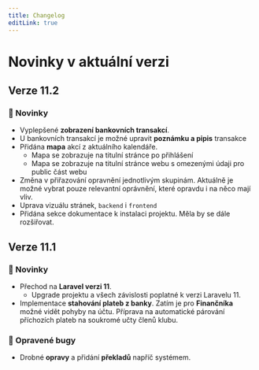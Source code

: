```yaml
---
title: Changelog
editLink: true
---
```


# Novinky v aktuální verzi

## Verze 11.2 <Badge type="info" text="18.09.2024" />

### :mega: Novinky
- Vyplepšené **zobrazení bankovních transakcí**.
- U bankovních transakcí je možné upravit **poznámku a pipis** transakce
- Přidána **mapa** akcí z aktuálního kalendáře.
  - Mapa se zobrazuje na titulní stránce po přihlášení
  - Mapa se zobrazuje na titulní stránce webu s omezenými údaji pro public část webu
- Změna v přiřazování opravnění jednotlivým skupinám. Aktuálně je možné vybrat pouze relevantní oprávnění, které opravdu i na něco mají vliv.
- Uprava vizuálu stránek, `backend` i `frontend`
- Přidána sekce dokumentace k instalaci projektu. Měla by se dále rozšiřovat.


## Verze 11.1 <Badge type="info" text="12.06.2024" />

### :mega: Novinky
- Přechod na **Laravel verzi 11**.
  - Upgrade projektu a všech závislosti poplatné k verzi Laravelu 11.
- Implementace **stahování plateb z banky**. Zatím je pro **Finančníka** možné vidět pohyby na účtu. Příprava na automatické párování příchozích plateb na soukromé učty členů klubu.

### :wrench: Opravené bugy
- Drobné **opravy** a přidání **překladů** napříč systémem.
